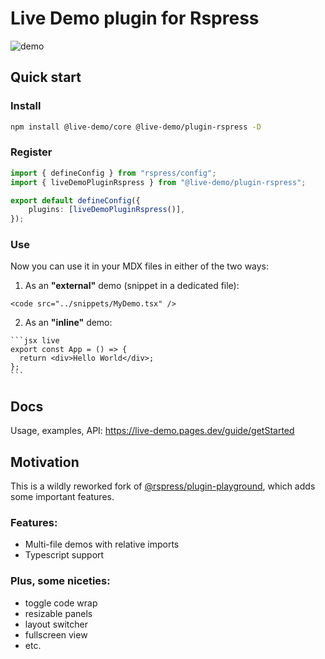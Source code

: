 # Live Demo plugin for Rspress

![demo](https://github.com/user-attachments/assets/70744765-a147-41bf-96d8-93f30aded8fb)

## Quick start

### Install

```sh
npm install @live-demo/core @live-demo/plugin-rspress -D
```

### Register

```ts
import { defineConfig } from "rspress/config";
import { liveDemoPluginRspress } from "@live-demo/plugin-rspress";

export default defineConfig({
	plugins: [liveDemoPluginRspress()],
});
```

### Use

Now you can use it in your MDX files in either of the two ways:

1. As an **"external"** demo (snippet in a dedicated file):

```tsx
<code src="../snippets/MyDemo.tsx" />
```

2. As an **"inline"** demo:
````tsx
```jsx live
export const App = () => {
  return <div>Hello World</div>;
};
```
````


## Docs 

Usage, examples, API: https://live-demo.pages.dev/guide/getStarted

## Motivation
This is a wildly reworked fork of [@rspress/plugin-playground](https://rspress.dev/plugin/official-plugins/playground), which adds some important features.

### Features:
- Multi-file demos with relative imports
- Typescript support

### Plus, some niceties:
- toggle code wrap
- resizable panels
- layout switcher
- fullscreen view
- etc.
